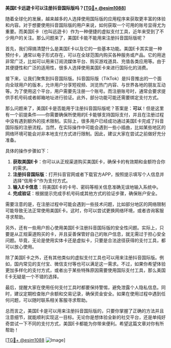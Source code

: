 **美国E卡远遊卡可以注册抖音国际版吗？[[TG💪+ @esim1088](https://t.me/s/esim1088)]**

随着全球化的发展，越来越多的人选择使用国际版的应用程序来获取更丰富的体验和内容。对于想要使用抖音国际版的用户来说，如何获取一个可用的账号显得尤为重要。而美国E卡（也叫远遊卡）作为一种便捷的虚拟支付工具，近年来受到了不少用户的关注。那么问题来了，美国E卡能不能用来注册抖音国际版呢？

首先，我们得搞清楚什么是美国E卡以及它的一些基本功能。美国E卡其实是一种预付卡，通常以电子形式存在，可以在全球范围内购买各种服务或产品。它的用途非常广泛，比如可以用来订阅流媒体平台、购买游戏道具、充值各类应用等。由于其便捷性和广泛的适用性，很多人选择使用美国E卡来进行国际化的消费。

接下来，让我们聚焦到抖音国际版。抖音国际版（TikTok）是抖音推出的一个面向全球用户的版本，允许用户分享短视频、浏览热门内容、与世界各地的朋友互动等。为了使用这个平台，用户需要先注册一个账号。而注册账号时，通常会要求提供手机号码或者邮箱地址进行验证。此外，部分功能可能还需要绑定支付方式。

那么问题来了，美国E卡是否能用于注册抖音国际版呢？答案是：**可以**！但是这里有一个前提条件——你需要确保所使用的E卡能够支持国际支付，并且在注册过程中没有遇到额外的技术限制。实际上，很多用户已经成功通过美国E卡完成了抖音国际版的注册流程。当然，在实际操作中可能会遇到一些小插曲，比如某些地区的网络环境可能会对非本地支付方式进行限制。因此，建议大家在尝试之前做好充分准备。

具体的操作步骤如下：
1. **获取美国E卡**：你可以从正规渠道购买美国E卡，确保卡的有效期和金额符合你的需求。
2. **注册抖音国际版**：打开抖音官网或者下载官方APP，按照提示填写个人信息并选择“信用卡”作为支付方式。
3. **输入E卡信息**：将美国E卡的卡号、密码等相关信息准确无误地输入系统中。
4. **完成验证**：根据提示完成手机号码或其他方式的验证步骤，确保账户安全。

需要注意的是，在注册过程中可能会遇到一些技术问题，比如部分地区的网络限制可能导致无法正常使用美国E卡。这时，你可以尝试更换网络环境，或者咨询客服寻求帮助。

另外，还有一些用户担心使用美国E卡注册抖音国际版的安全性问题。实际上，只要是从正规渠道购买的卡，并且妥善保管好自己的账户信息，就无需过于担心安全问题。毕竟，无论是使用实体卡还是虚拟卡，只要是合法途径获得的支付工具，都可以放心使用。

除了美国E卡之外，还有其他类似的虚拟支付工具也可以用来注册抖音国际版。例如，国内常见的支付宝、微信支付等也可以满足这一需求。不过，如果你希望体验更加多样化的支付方式，或者出于某些特殊原因需要使用国际支付工具，那么美国E卡无疑是一个不错的选择。

最后，提醒大家在使用任何支付工具时都要保持警惕，避免泄露个人隐私信息。同时，建议定期检查账户余额和交易记录，确保资金安全。如果在使用过程中遇到任何问题，可以随时联系相关客服寻求帮助。

总而言之，美国E卡是可以用来注册抖音国际版的，只要你掌握了正确的方法并且注意细节，就能顺利实现这一目标。无论你是想体验全新的社交平台，还是单纯好奇尝试一下不同的支付方式，美国E卡都能为你带来便利。希望这篇文章对你有所帮助！

[[TG💪+ @esim1088](https://t.me/s/esim1088) ![Image](https://i.postimg.cc/4NQfJmqS/Snipaste-2025-05-13-00-14-12.png)]
